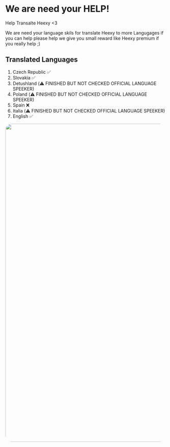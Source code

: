 # We are need your HELP!
Help Transalte Heexy &lt;3

We are need your language skils for translate Heexy to more Langugages if you can help please help we give you small reward like Heexy premium if you really help ;)

## Translated Languages

1. Czech Republic ✅
2. Slovakia ✅
3. Detushland (⚠️ FINISHED BUT NOT CHECKED OFFICIAL LANGUAGE SPEEKER)
4. Poland (⚠️ FINISHED BUT NOT CHECKED OFFICIAL LANGUAGE SPEEKER)
5. Spain ❌
6. Italia (⚠️ FINISHED BUT NOT CHECKED OFFICIAL LANGUAGE SPEEKER)
7. English ✅   

<img src="https://i.natgeofe.com/k/05fcf5e6-634f-46c3-bce8-605f1c84c947/1900x1068_herolead_countries_4x3.jpg" style="border-radius: 20px; height: 1000px; width: 1800px;" alt="" /> 
